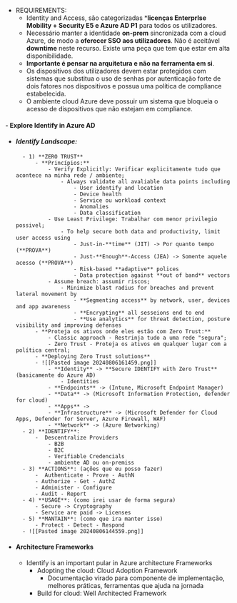 - REQUIREMENTS:
	- Identity and Access, são categorizadas ***licenças EnterprIse Mobility + Security E5 e Azure AD P1** para todos os utilizadores.
	- Necessário manter a identidade **on-prem** sincronizada com a cloud Azure, de modo a **oferecer SSO aos utilizadores**. Não é aceitável **downtime** neste recurso. Existe uma peça que tem que estar em alta disponibilidade.
	-  **Importante é pensar na arquitetura e não na ferramenta em si**.
	- Os dispositivos dos utilizadores devem estar protegidos com sistemas que substitua o uso de senhas por autenticação forte de dois fatores nos dispositivos  e possua uma política de compliance estabelecida.
	- O ambiente cloud Azure deve possuir um sistema que bloqueia o acesso de dispositivos que não estejam em compliance.
#### - **Explore Identify in Azure AD**
- #### *Identify Landscape:*
		- 1) **ZERO TRUST**
			- **Princípios:** 
				- Verify Explicitly: Verificar explicitamente tudo que acontece na minha rede / ambiente;
					- Always validate all avaliable data points including
						- User identify and location
						- Device health
						- Service ou workload context
						- Anomalies
						- Data classification
				- Use Least Privilege: Trabalhar com menor privilegio possivel;
					- To help secure both data and productivity, limit user access using
						- Just-in-**time** (JIT) -> Por quanto tempo (**PROVA**)
						- Just-**Enough**-Access (JEA) -> Somente aquele acesso (**PROVA**)
						- Risk-based **adaptive** polices
						- Data protection against **out of band** vectors
				- Assume breach: assumir riscos;
					- Minimize blast radius for breaches and prevent lateral movement by
						- **Segmenting access** by network, user, devices and app awareness
						- **Encrypting** all sesseions end to end
						- **Use analytics** for threat detection, posture visibility and improving defenses
			- **Proteja os ativos onde eles estão com Zero Trust:**
				- Classic approach - Restrinja tudo a uma rede "segura";
				- Zero Trust - Proteja os ativos em qualquer lugar com a política central;
			- **Deploying Zero Trust solutions**
			- ![[Pasted image 20240806161459.png]]
				- **Identity** -> **Secure IDENTIFY with Zero Trust** (basicamente do Azure AD)
					- Identities
				- **Endpoints** -> (Intune, Microsoft Endpoint Manager)
				- **Data** -> (Microsoft Information Protection, defender for cloud)
				- **Apps** -> 
				- **Infrastructure** -> (Microsoft Defender for Cloud Apps, Defender for Server, Azure Firewall, WAF)
				- **Network** -> (Azure Networking)
		- 2) **IDENTIFY**:
			-  Descentralize Providers
				- B2B
				- B2C
				- Verifiable Credencials
				- ambiente AD ou on-premiss
		- 3) **ACTIONS**: (ações que eu posso fazer)
			-  Authenticate - Prove - AuthN
			- Authorize - Get - AuthZ
			- Administer - Configure
			- Audit - Report
		- 4) **USAGE**: (como irei usar de forma segura)
			- Secure -> Cryptography
			- Service are paid -> Licenses
		- 5) **MANTAIN**: (como que ira manter isso)
			- Protect - Detect - Respond
		- ![[Pasted image 20240806144559.png]]
- #### **Architecture Frameworks**
	- Identify is an important pular in Azure architecture Frameworks
		- Adopting the cloud: Cloud Adoption Framework
			- Documentação virado para componente de implementação, melhores práticas, ferramentas que ajuda na jornada 
		- Build for cloud: Well Architected Framework